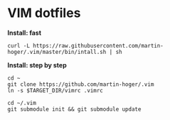 # VIM dotfiles

**Install: fast**

`curl -L https://raw.githubusercontent.com/martin-hoger/.vim/master/bin/intall.sh | sh`


**Install: step by step**

    cd ~
    git clone https://github.com/martin-hoger/.vim
    ln -s $TARGET_DIR/vimrc .vimrc
    
    cd ~/.vim
    git submodule init && git submodule update
